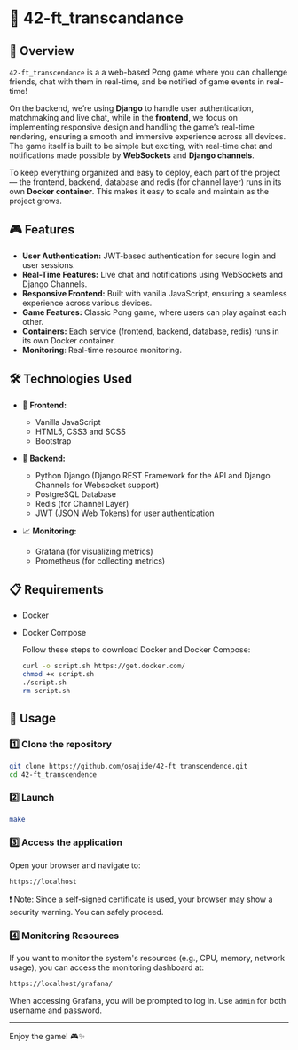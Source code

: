 # 🏓 42-ft_transcandance

## 📌 Overview

`42-ft_transcendance` is a a web-based Pong game where you can challenge friends, chat with them in real-time, and be notified of game events in real-time!

On the backend, we’re using **Django** to handle user authentication, matchmaking and live chat, while in the **frontend**, we focus on implementing responsive design and handling the game’s real-time rendering, ensuring a smooth and immersive experience across all devices. The game itself is built to be simple but exciting, with real-time chat and notifications made possible by **WebSockets** and **Django channels**.

To keep everything organized and easy to deploy, each part of the project — the frontend, backend, database and redis (for channel layer) runs in its own **Docker container**. This makes it easy to scale and maintain as the project grows.

## 🎮 Features

- **User Authentication:** JWT-based authentication for secure login and user sessions.
- **Real-Time Features:** Live chat and notifications using WebSockets and Django Channels.
- **Responsive Frontend:** Built with vanilla JavaScript, ensuring a seamless experience across various devices.
- **Game Features:** Classic Pong game, where users can play against each other.
- **Containers:** Each service (frontend, backend, database, redis) runs in its own Docker container.
- **Monitoring**: Real-time resource monitoring.

## 🛠️ Technologies Used

- 🎨 **Frontend:**
  - Vanilla JavaScript
  - HTML5, CSS3 and SCSS
  - Bootstrap

- 🔧 **Backend:**
  - Python Django (Django REST Framework for the API and Django Channels for Websocket support)
  - PostgreSQL Database
  - Redis (for Channel Layer)
  - JWT (JSON Web Tokens) for user authentication

- 📈 **Monitoring:**
  - Grafana (for visualizing metrics)
  - Prometheus (for collecting metrics)

## 📋 Requirements
- Docker
- Docker Compose

  Follow these steps to download Docker and Docker Compose:
  
  ```bash
  curl -o script.sh https://get.docker.com/
  chmod +x script.sh
  ./script.sh
  rm script.sh
  ```

## 🚀 Usage

### 1️⃣ Clone the repository
  
```bash
git clone https://github.com/osajide/42-ft_transcendence.git
cd 42-ft_transcendence
```

### 2️⃣ Launch
```bash
make
```

### 3️⃣ Access the application

Open your browser and navigate to:

```bash
https://localhost
```
  ❗️ Note: Since a self-signed certificate is used, your browser may show a security warning. You can safely proceed.

### 4️⃣ Monitoring Resources

If you want to monitor the system's resources (e.g., CPU, memory, network usage), you can access the monitoring dashboard at:

```bash
https://localhost/grafana/
```
When accessing Grafana, you will be prompted to log in. Use `admin` for both username and password.

---




Enjoy the game! 🎮✨
